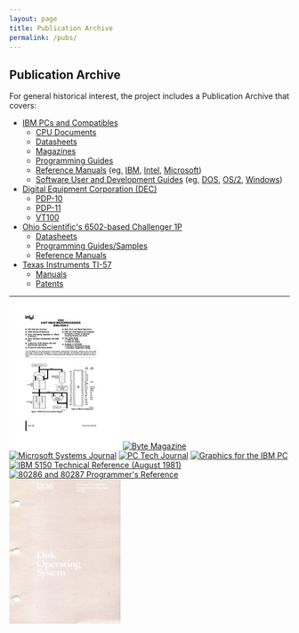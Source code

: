 ```yaml
---
layout: page
title: Publication Archive
permalink: /pubs/
---
```


Publication Archive
-------------------

For general historical interest, the project includes a Publication Archive that covers:

* [IBM PCs and Compatibles](pc/)
	* [CPU Documents](pc/reference/intel/)
	* [Datasheets](pc/datasheets/)
	* [Magazines](pc/magazines/)
	* [Programming Guides](pc/programming/)
	* [Reference Manuals](pc/reference/) (eg, [IBM](pc/reference/ibm/), [Intel](pc/reference/intel/), [Microsoft](pc/reference/microsoft/))
	* [Software User and Development Guides](pc/software/) (eg, [DOS](pc/software/dos/), [OS/2](pc/software/os2/), [Windows](pc/software/windows/))
* [Digital Equipment Corporation (DEC)](dec/)
	* [PDP-10](dec/pdp10/)
	* [PDP-11](dec/pdp11/)
	* [VT100](dec/vt100/)
* [Ohio Scientific's 6502-based Challenger 1P](c1p/)
	* [Datasheets](c1p/datasheets/)
	* [Programming Guides/Samples](c1p/programming/)
	* [Reference Manuals](c1p/techref/)
* [Texas Instruments TI-57](/devices/ti57/)
	* [Manuals](/devices/ti57/docs/)
	* [Patents](/devices/ti57/patents/)

---

[<img src="/pubs/images/8088-CPU-thumb.jpg" width="200" height="260" alt="8088 CPU"/>](pc/datasheets/)
[<img src="/pubs/images/BYTE-1975-11-thumb.jpeg" width="200" height="260" alt="Byte Magazine"/>](pc/magazines/byte/)
[<img src="/pubs/images/MSJ-1986-10-thumb.jpeg" width="200" height="260" alt="Microsoft Systems Journal"/>](pc/magazines/msj/)
[<img src="/pubs/images/PCTJ-1983-07-thumb.jpeg" width="200" height="260" alt="PC Tech Journal"/>](pc/magazines/pctj/)
[<img src="/pubs/images/Graphics_for_the_IBM_PC-thumb.jpeg" width="200" height="260" alt="Graphics for the IBM PC"/>](pc/programming/Graphics_for_the_IBM_PC/)
[<img src="/pubs/images/IBM-5150-TECHREF-thumb.jpeg" width="200" height="260" alt="IBM 5150 Technical Reference (August 1981)"/>](pc/reference/ibm/)
[<img src="/pubs/images/80286_and_80287_Programmers_Reference_Manual_1987-thumb.jpeg" width="200" height="260" alt="80286 and 80287 Programmer's Reference"/>](pc/reference/intel/)
[<img src="/pubs/images/PCDOS100-thumb.jpg" width="200" height="260" alt="IBM PC Disk Operating System v1.00"/>](pc/software/)
